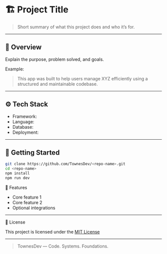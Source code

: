 # 🏗️ Project Title

> Short summary of what this project does and who it’s for.

---

## 📂 Overview
Explain the purpose, problem solved, and goals.

Example:
> This app was built to help users manage XYZ efficiently using a structured and maintainable codebase.

---

## ⚙️ Tech Stack
- Framework:
- Language:
- Database:
- Deployment:

---

## 🚀 Getting Started
```bash
git clone https://github.com/TownesDev/<repo-name>.git
cd <repo-name>
npm install
npm run dev
```

🧱 Features

 - Core feature 1
 - Core feature 2
 - Optional integrations

---

📜 License

This project is licensed under the [MIT License](../LICENSE.md)

---

> TownesDev — Code. Systems. Foundations.
